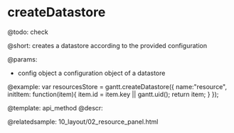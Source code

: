 createDatastore
=============


@todo:
	check 

@short:
	creates a datastore according to the provided configuration

@params:

- config			object			a configuration object of a datastore



@example:
var resourcesStore = gantt.createDatastore({
	name:"resource",
	initItem: function(item){
		item.id = item.key || gantt.uid();
		return item;
	}
});




@template:	api_method
@descr:

@relatedsample:
10_layout/02_resource_panel.html